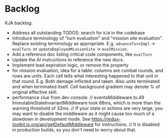 # Backlog

KJA backlog:

- Address all outstanding TODOS: search for `KJA` in the codebase
- introduce terminology of "turn evaluation" and "mission site evaluation". Replace existing terminology as appropriate.
  E.g. `advanceTurnImpl` -> `evalTurn`. or `updateDeployedMissionSite` -> `evalMission`.
- Add a reference doc listing critical code components, like `evalTurn`
- Update the AI instructions to reference the new docs.
- Implement lead expiration logic, or remove the property
- for mission evaluation, idea for a table: columns are combat rounds, and rows are units. Each cell tells what interesting happened to that unit in that round.
  E.g. Both damage inflicted and taken. Also units terminated and when terminated itself.
  Cell background gradient may denote % of original effective skill.
- performance clue from dev console:
  // eventsMiddleware.ts:49 ImmutableStateInvariantMiddleware took 68ms, which is more than the warning threshold of 32ms.
  // If your state or actions are very large, you may want to disable the middleware as it might cause too much of a slowdown in development mode. See https://redux-toolkit.js.org/api/getDefaultMiddleware for instructions.
  // It is disabled in production builds, so you don't need to worry about that.
